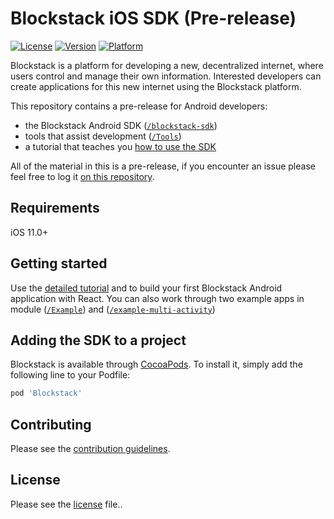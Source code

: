 # Blockstack iOS SDK (Pre-release)

[![License](https://img.shields.io/cocoapods/l/Blockstack.svg?style=flat)](http://cocoapods.org/pods/Blockstack)
[![Version](https://img.shields.io/cocoapods/v/Blockstack.svg?style=flat)](http://cocoapods.org/pods/Blockstack)
[![Platform](https://img.shields.io/cocoapods/p/Blockstack.svg?style=flat)](http://cocoapods.org/pods/Blockstack)

Blockstack is a platform for developing a new, decentralized internet, where
users control and manage their own information. Interested developers can create
applications for this new internet using the Blockstack platform.

This repository contains a pre-release for Android developers:

- the Blockstack Android SDK ([`/blockstack-sdk`](blockstack-sdk/))
- tools that assist development ([`/Tools`](Tools/Blockstack-webapp/))
- a tutorial that teaches you [how to use the SDK](docs/tutorial.md)


All of the material in this is a pre-release, if you encounter an issue please
feel free to log it [on this
repository](https://github.com/blockstack/blockstack-ios/issues).

## Requirements

iOS 11.0+

## Getting started

Use the [detailed tutorial](docs/tutorial.md) and to build your first Blockstack
Android application with React. You can also work through two example apps in
module ([`/Example`](Example/)) and
([`/example-multi-activity`](example-multi-activity/))

## Adding the SDK to a project

Blockstack is available through [CocoaPods](http://cocoapods.org). To install
it, simply add the following line to your Podfile:

```ruby
pod 'Blockstack'
```

## Contributing
Please see the [contribution guidelines](CONTRIBUTING.md).

## License

Please see the [license](LICENSE.md) file..
